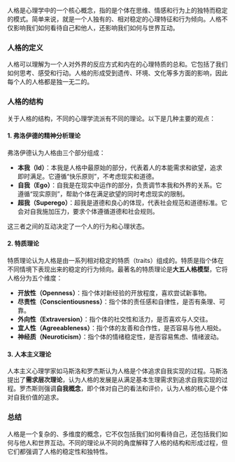 人格是心理学中的一个核心概念，指的是个体在思维、情感和行为上的独特而稳定的模式。简单来说，就是一个人独有的、相对稳定的心理特征和行为倾向。人格不仅影响我们如何看待自己和他人，还影响我们如何与世界互动。

### 人格的定义

人格可以理解为一个人对外界的反应方式和内在的心理特质的总和。它包括了我们如何思考、感受和行动。人格的形成受到遗传、环境、文化等多方面的影响，因此每个人的人格都是独一无二的。

### 人格的结构

关于人格的结构，不同的心理学流派有不同的理论。以下是几种主要的观点：

#### 1. **弗洛伊德的精神分析理论**

弗洛伊德认为人格由三个部分组成：

- **本我（Id）**：本我是人格中最原始的部分，代表着人的本能需求和欲望，追求即时满足。它遵循“快乐原则”，不考虑现实和道德。
- **自我（Ego）**：自我是在现实中运作的部分，负责调节本我和外界的关系。它遵循“现实原则”，帮助个体在满足欲望的同时考虑现实的限制。
- **超我（Superego）**：超我是道德和良心的体现，代表社会规范和道德标准。它会对自我施加压力，要求个体遵循道德和社会规则。

这三者之间的互动决定了一个人的行为和心理状态。

#### 2. **特质理论**

特质理论认为人格是由一系列相对稳定的特质（traits）组成的。特质是指个体在不同情境下表现出来的稳定的行为倾向。最著名的特质理论是**大五人格模型**，它将人格分为五个维度：

- **开放性（Openness）**：指个体对新经验的开放程度，喜欢尝试新事物。
- **尽责性（Conscientiousness）**：指个体的责任感和自律性，是否有条理、可靠。
- **外向性（Extraversion）**：指个体的社交性和活力，是否喜欢与人交往。
- **宜人性（Agreeableness）**：指个体的友善和合作性，是否容易与他人相处。
- **神经质（Neuroticism）**：指个体的情绪稳定性，是否容易焦虑、情绪波动。

#### 3. **人本主义理论**

人本主义心理学家如马斯洛和罗杰斯认为人格是个体追求自我实现的过程。马斯洛提出了**需求层次理论**，认为人格的发展是从满足基本生理需求到追求自我实现的过程。罗杰斯则强调**自我概念**，即个体对自己的看法和评价，认为人格的核心是个体对自我价值的追求。

### 总结

人格是一个复杂的、多维度的概念，它不仅包括我们如何看待自己，还包括我们如何与他人和世界互动。不同的理论从不同的角度解释了人格的结构和形成过程，但它们都强调了人格的稳定性和独特性。
